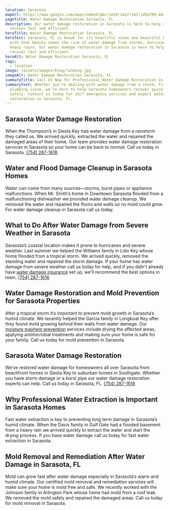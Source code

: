 ```yaml
---
location: Sarasota
mapUrl: https://www.google.com/maps/embed?pb=!1m18!1m12!1m3!1d56708.40449144095!2d-82.57921571324175!3d27.335861032355144!2m3!1f0!2f0!3f0!3m2!1i1024!2i768!4f13.1!3m3!1m2!1s0x88c337e69db2c22b%3A0xe335341d1d5715d9!2sSarasota%2C%20FL%2C%20USA!5e0!3m2!1sen!2sca!4v1727840332075!5m2!1sen!2sca
pageTitle: Water Damage Restoration Sarasota, FL
description: Our water damage restoration in Sarasota is here to help you
  recover fast and efficient.
heroTitle: Water Damage Restoration Sarasota, FL
heroText: Sarasota, FL is known for its beautiful views and beautiful homes but
  with that beauty comes the risk of water damage from storms, hurricanes and
  heavy rains. Our water damage restoration in Sarasota is here to help you
  recover fast and efficient.
heroAlt: Water Damage Restoration Sarasota, FL
tags:
  - location
image: /assets/images/blog/landing.jpg
imageAlt: Water Damage Restoration Sarasota, FL
summaryTitle: Call Us Now for Professional Water Damage Restoration in Sarasota, FL!
summaryText: Whether you’re dealing with water damage from a storm, flood, or
  plumbing issue, we’re here to help Sarasota homeowners recover quickly and
  safely. Contact us today for 24/7 emergency services and expert water damage
  restoration in Sarasota, FL.
---
```

## Sarasota Water Damage Restoration

When the Thompson’s in Siesta Key had water damage from a rainstorm they called us. We arrived quickly, extracted the water and repaired the damaged areas of their home. Our team provides water damage restoration services in Sarasota so your home can be back to normal. Call us today in Sarasota.
[(754) 287-1616](tel:7542871616)

## Water and Flood Damage Cleanup in Sarasota Homes

Water can come from many sources—storms, burst pipes or appliance malfunctions. When Mr. Smith’s home in Downtown Sarasota flooded from a malfunctioning dishwasher we provided water damage cleanup. We removed the water and repaired the floors and walls so no mold could grow. For water damage cleanup in Sarasota call us today.

## What to Do After Water Damage from Severe Weather in Sarasota

Sarasota’s coastal location makes it prone to hurricanes and severe weather. Last summer we helped the Williams family in Lido Key whose home flooded from a tropical storm. We arrived quickly, removed the standing water and repaired the storm damage. If your home has water damage from severe weather call us today for help, and if you didn't already have [water damage insurance](/blog/the-definitive-florida-water-damage-insurance-guide:-protecting-your-property-in-a-high-risk-environment) set up, we'll recommend the best options in town. 
[(754) 287-1616](tel:7542871616)

## Water Damage Restoration and Mold Prevention for Sarasota Properties

After a tropical storm it’s important to prevent mold growth in Sarasota’s humid climate. We recently helped the Garcia family in Longboat Key after they found mold growing behind their walls from water damage. Our [moisture mayhem prevention](/blog/florida's-water-damage-survival-guide:-protecting-your-sunshine-state-home-from-moisture-mayhem) services include drying the affected areas, applying antimicrobial treatments and making sure your home is safe for your family. Call us today for mold prevention in Sarasota.

## Sarasota Water Damage Restoration

We’ve restored water damage for homeowners all over Sarasota from beachfront homes in Siesta Key to suburban homes in Southgate. Whether you have storm damage or a burst pipe our water damage restoration experts can help. Call us today in Sarasota, FL.
[(754) 287-1616](tel:7542871616)

## Why Professional Water Extraction is Important in Sarasota Homes

Fast water extraction is key to preventing long term damage in Sarasota’s humid climate. When the Davis family in Gulf Gate had a flooded basement from a heavy rain we arrived quickly to extract the water and start the drying process. If you have water damage call us today for fast water extraction in Sarasota.

## Mold Removal and Remediation After Water Damage in Sarasota, FL

Mold can grow fast after water damage especially in Sarasota’s warm and humid climate. Our certified mold removal and remediation services will make sure your home is mold free and safe. We recently worked with the Johnson family in Arlington Park whose home had mold from a roof leak. We removed the mold safely and repaired the damaged areas. Call us today for mold removal in Sarasota.
